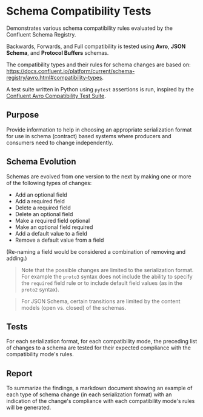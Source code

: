 # Schema Compatibility Tests

Demonstrates various schema compatibility rules evaluated by the Confluent Schema Registry.

Backwards, Forwards, and Full compatibility is tested using **Avro**, **JSON Schema**, and **Protocol Buffers** schemas.

The compatibility types and their rules for schema changes are based on: https://docs.confluent.io/platform/current/schema-registry/avro.html#compatibility-types.

A test suite written in Python using `pytest` assertions is run, inspired by the [Confluent Avro Compatibility Test Suite](https://github.com/confluentinc/schema-registry/blob/master/core/src/test/java/io/confluent/kafka/schemaregistry/avro/AvroCompatibilityTest.java).

## Purpose
Provide information to help in choosing an appropriate serialization format for use in schema (contract) based systems where producers and consumers need to change independently.

## Schema Evolution

Schemas are evolved from one version to the next by making one or more of the following types of changes:

- Add an optional field
- Add a required field
- Delete a required field
- Delete an optional field
- Make a required field optional
- Make an optional field required
- Add a default value to a field
- Remove a default value from a field

(Re-naming a field would be considered a combination of removing and adding.)

> Note that the possible changes are limited to the serialization format. For example the `proto3` syntax does not include the ability to specify the `required` field rule or to include default field values (as in the `proto2` syntax).

> For JSON Schema, certain transitions are limited by the content models (open vs. closed) of the schemas.

## Tests

For each serialization format, for each compatibility mode, the preceding list of changes to a schema are tested for their expected compliance with the compatibility mode's rules.

## Report

To summarize the findings, a markdown document showing an example of each type of schema change (in each serialization format) with an indication of the change's compliance with each compatibility mode's rules will be generated.

